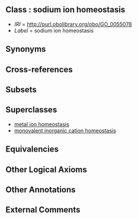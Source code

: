 
## Class : sodium ion homeostasis

 * *IRI* = http://purl.obolibrary.org/obo/GO_0055078
 * *Label* = sodium ion homeostasis

## Synonyms


## Cross-references


## Subsets


## Superclasses

 * [metal ion homeostasis](../../GO/65/GO_0055065.md)
 * [monovalent inorganic cation homeostasis](../../GO/67/GO_0055067.md)

## Equivalencies


## Other Logical Axioms


## Other Annotations


## External Comments

